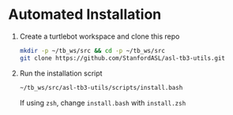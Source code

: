 # Automated Installation
1. Create a turtlebot workspace and clone this repo
    ```sh
    mkdir -p ~/tb_ws/src && cd -p ~/tb_ws/src
    git clone https://github.com/StanfordASL/asl-tb3-utils.git
    ```
2. Run the installation script
    ```sh
    ~/tb_ws/src/asl-tb3-utils/scripts/install.bash
    ```
    If using `zsh`, change `install.bash` with `install.zsh`
